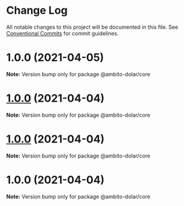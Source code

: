 # Change Log

All notable changes to this project will be documented in this file.
See [Conventional Commits](https://conventionalcommits.org) for commit guidelines.

# 1.0.0 (2021-04-05)

**Note:** Version bump only for package @ambito-dolar/core





# [1.0.0](https://github.com/outaTiME/ambito-dolar/compare/@ambito-dolar/core@1.0.0...@ambito-dolar/core@1.0.0) (2021-04-04)

**Note:** Version bump only for package @ambito-dolar/core





# [1.0.0](https://github.com/outaTiME/ambito-dolar/compare/@ambito-dolar/core@1.0.0...@ambito-dolar/core@1.0.0) (2021-04-04)

**Note:** Version bump only for package @ambito-dolar/core





# 1.0.0 (2021-04-04)

**Note:** Version bump only for package @ambito-dolar/core

